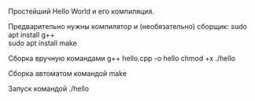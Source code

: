 Простейший Hello World и его компиляция.  
  
Предварительно нужны компилятор и (необязательно) сборщик: 
sudo apt install g++  
sudo apt install make  

Сборка вручную командами
g++ hello.cpp -o hello
chmod +x ./hello

Сборка автоматом командой 
make  

Запуск командой 
./hello
